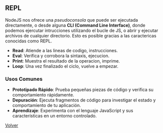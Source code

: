 ## REPL

NodeJS nos ofrece una _pseudoconsola_ que puede ser ejecutada directamente, o desde alguna __CLI (Command Line Interface)__, donde podemos ejercutar intrucciones utilizando el bucle de JS, o abrir y ejecutar archivos de cualquier directorio. Esto es posible gracias a las caractericas conocidas como REPL.

* __Read__: Atiende a las lineas de codigo, instrucciones.
* __Eval__: Verifica y corrobora la sintaxis, ejecucion.
* __Print__: Muestra el resultado de la operacion, imprime.
* __Loop__: Una vez finalizado el ciclo, vuelve a empezar.

### Usos Comunes

* __Prototipado Rápido__: Prueba pequeñas piezas de código y verifica su comportamiento rápidamente.
* __Depuración__: Ejecuta fragmentos de código para investigar el estado y comportamiento de tu aplicación.
* __Aprendizaje__: Experimenta con el lenguaje JavaScript y sus características en un entorno controlado.

[Volver](../readme.md)
